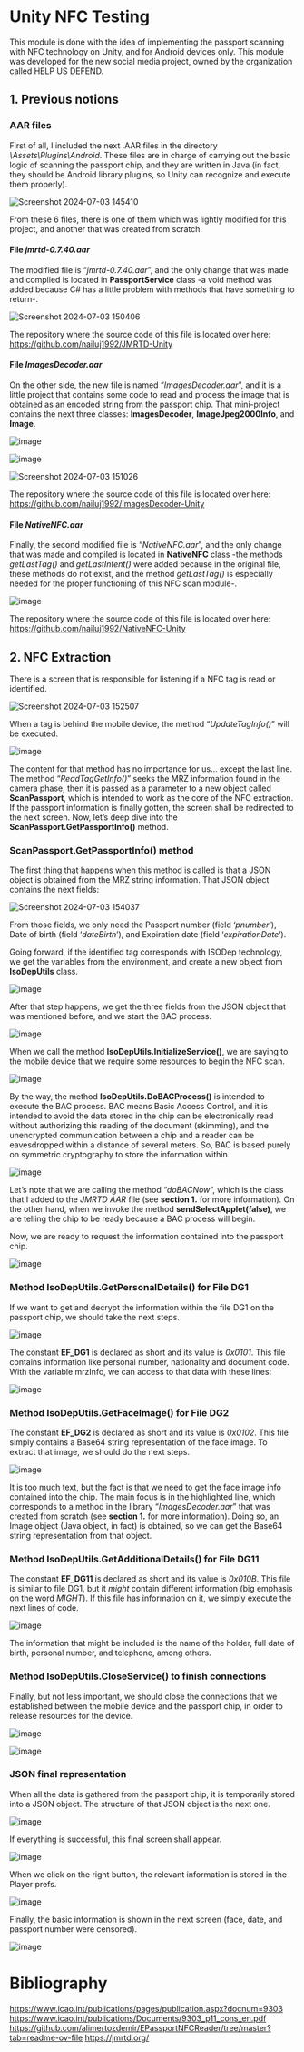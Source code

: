 # Unity NFC Testing
This module is done with the idea of implementing the passport scanning with NFC technology on Unity, and for Android devices only. This module was developed for the new social media project, owned by the organization called HELP US DEFEND.

## 1. Previous notions

### AAR files

First of all, I included the next .AAR files in the directory *\Assets\Plugins\Android*. These files are in charge of carrying out the basic logic of scanning the passport chip, and they are written in Java (in fact, they should be Android library plugins, so Unity can recognize and execute them properly).

![Screenshot 2024-07-03 145410](https://github.com/nailuj1992/unity_nfc/assets/14367140/56007b39-686d-4adb-ba6c-ed06498cdee5)

From these 6 files, there is one of them which was lightly modified for this project, and another that was created from scratch.

#### File *jmrtd-0.7.40.aar*

The modified file is “*jmrtd-0.7.40.aar*”, and the only change that was made and compiled is located in **PassportService** class -a void method was added because C# has a little problem with methods that have something to return-.

![Screenshot 2024-07-03 150406](https://github.com/nailuj1992/unity_nfc/assets/14367140/d1ca3016-1724-43b4-888f-01151dda6016)

The repository where the source code of this file is located over here: https://github.com/nailuj1992/JMRTD-Unity

#### File *ImagesDecoder.aar*

On the other side, the new file is named “*ImagesDecoder.aar*”, and it is a little project that contains some code to read and process the image that is obtained as an encoded string from the passport chip. That mini-project contains the next three classes: **ImagesDecoder**, **ImageJpeg2000Info**, and **Image**.

![image](https://github.com/nailuj1992/unity_nfc/assets/14367140/ed645517-aca8-4b55-9e64-ccfab87761e0)

![image](https://github.com/nailuj1992/unity_nfc/assets/14367140/01fb861b-0b07-4106-8253-8414d26cc41d)

![Screenshot 2024-07-03 151026](https://github.com/nailuj1992/unity_nfc/assets/14367140/6d10e41e-2b22-4712-8fa3-8c2551536263)

The repository where the source code of this file is located over here: https://github.com/nailuj1992/ImagesDecoder-Unity

#### File *NativeNFC.aar*

Finally, the second modified file is “*NativeNFC.aar*”, and the only change that was made and compiled is located in **NativeNFC** class -the methods *getLastTag()* and *getLastIntent()* were added because in the original file, these methods do not exist, and the method *getLastTag()* is especially needed for the proper functioning of this NFC scan module-.

![image](https://github.com/nailuj1992/unity_nfc/assets/14367140/daf91c34-f485-4374-8dec-8d1db35f06d4)

The repository where the source code of this file is located over here: https://github.com/nailuj1992/NativeNFC-Unity

## 2. NFC Extraction

There is a screen that is responsible for listening if a NFC tag is read or identified.

![Screenshot 2024-07-03 152507](https://github.com/nailuj1992/unity_nfc/assets/14367140/8f74eba1-a431-4827-ab1b-91af26eb1489)

When a tag is behind the mobile device, the method “*UpdateTagInfo()*” will be executed.

![image](https://github.com/nailuj1992/unity_nfc/assets/14367140/3d8b8c5f-382b-412d-9673-7ed2917cd8f7)

The content for that method has no importance for us… except the last line. The method “*ReadTagGetInfo()*” seeks the MRZ information found in the camera phase, then it is passed as a parameter to a new object called **ScanPassport**, which is intended to work as the core of the NFC extraction. If the passport information is finally gotten, the screen shall be redirected to the next screen. Now, let’s deep dive into the **ScanPassport.GetPassportInfo()** method.

### ScanPassport.GetPassportInfo() method

The first thing that happens when this method is called is that a JSON object is obtained from the MRZ string information. That JSON object contains the next fields:

![Screenshot 2024-07-03 154037](https://github.com/nailuj1992/unity_nfc/assets/14367140/2e9ec68d-ce0e-49b4-a886-43c6fdc352a0)

From those fields, we only need the Passport number (field ‘*pnumber*’), Date of birth (field ‘*dateBirth*’), and Expiration date (field ‘*expirationDate*’).

Going forward, if the identified tag corresponds with ISODep technology, we get the variables from the environment, and create a new object from **IsoDepUtils** class.

![image](https://github.com/nailuj1992/unity_nfc/assets/14367140/2fd656c5-af57-4728-ad67-540b4d492d63)

After that step happens, we get the three fields from the JSON object that was mentioned before, and we start the BAC process. 

![image](https://github.com/nailuj1992/unity_nfc/assets/14367140/fffbab6e-0956-4082-8905-19a909e305cf)

When we call the method **IsoDepUtils.InitializeService()**, we are saying to the mobile device that we require some resources to begin the NFC scan.

![image](https://github.com/nailuj1992/unity_nfc/assets/14367140/6c781893-b409-4159-8a50-14519ec08c35)

By the way, the method **IsoDepUtils.DoBACProcess()** is intended to execute the BAC process. BAC means Basic Access Control, and it is intended to avoid the data stored in the chip can be electronically read without authorizing this reading of the document (skimming), and the unencrypted communication between a chip and a reader can be eavesdropped within a distance of several meters. So, BAC is based purely on symmetric cryptography to store the information within.

![image](https://github.com/nailuj1992/unity_nfc/assets/14367140/0d51f6ba-c6cd-418a-ab0f-23ca5287d7a1)

Let’s note that we are calling the method “*doBACNow*”, which is the class that I added to the *JMRTD AAR* file (see **section 1.** for more information). On the other hand, when we invoke the method **sendSelectApplet(false)**, we are telling the chip to be ready because a BAC process will begin.

Now, we are ready to request the information contained into the passport chip.

![image](https://github.com/nailuj1992/unity_nfc/assets/14367140/e6c415b1-0bfb-461b-a18a-2974a34e2089)

### Method IsoDepUtils.GetPersonalDetails() for File DG1

If we want to get and decrypt the information within the file DG1 on the passport chip, we should take the next steps.

![image](https://github.com/nailuj1992/unity_nfc/assets/14367140/7e17f1a1-ce22-4deb-ad30-689c4f98a5fa)

The constant **EF_DG1** is declared as short and its value is *0x0101*. This file contains information like personal number, nationality and document code. With the variable mrzInfo, we can access to that data with these lines:

![image](https://github.com/nailuj1992/unity_nfc/assets/14367140/c0930cec-6b75-475b-bd4c-0eaa80c7c2d1)

### Method IsoDepUtils.GetFaceImage() for File DG2

The constant **EF_DG2** is declared as short and its value is *0x0102*. This file simply contains a Base64 string representation of the face image. To extract that image, we should do the next steps.

![image](https://github.com/nailuj1992/unity_nfc/assets/14367140/f274ac28-ea19-4d25-b7c0-e02a06cbee07)

It is too much text, but the fact is that we need to get the face image info contained into the chip. The main focus is in the highlighted line, which corresponds to a method in the library “*ImagesDecoder.aar*” that was created from scratch (see **section 1.** for more information). Doing so, an Image object (Java object, in fact) is obtained, so we can get the Base64 string representation from that object.

### Method IsoDepUtils.GetAdditionalDetails() for File DG11

The constant **EF_DG11** is declared as short and its value is *0x010B*. This file is similar to file DG1, but it *might* contain different information (big emphasis on the word *MIGHT*). If this file has information on it, we simply execute the next lines of code.

![image](https://github.com/nailuj1992/unity_nfc/assets/14367140/d58f18cc-d0af-4987-a202-06d5e4cbb04f)

The information that might be included is the name of the holder, full date of birth, personal number, and telephone, among others.

### Method IsoDepUtils.CloseService() to finish connections

Finally, but not less important, we should close the connections that we established between the mobile device and the passport chip, in order to release resources for the device.

![image](https://github.com/nailuj1992/unity_nfc/assets/14367140/96c137c8-b11e-4602-958e-49a949cb0a91)

![image](https://github.com/nailuj1992/unity_nfc/assets/14367140/7efcb17d-5eb5-491e-81fc-a38eec7eba99)

### JSON final representation

When all the data is gathered from the passport chip, it is temporarily stored into a JSON object. The structure of that JSON object is the next one.

![image](https://github.com/nailuj1992/unity_nfc/assets/14367140/b0ef6cff-4bea-4ac1-9598-04cfea83280d)

If everything is successful, this final screen shall appear.

![image](https://github.com/nailuj1992/unity_nfc/assets/14367140/f0613d95-68ca-4817-8783-8b5a55e9271f)

When we click on the right button, the relevant information is stored in the Player prefs.

![image](https://github.com/nailuj1992/unity_nfc/assets/14367140/9657c023-7009-47d8-af31-8197e2783d6c)

Finally, the basic information is shown in the next screen (face, date, and passport number were censored).

![image](https://github.com/nailuj1992/unity_nfc/assets/14367140/acfeb479-9b4f-4924-a5be-a516b88ba30f)

# Bibliography

https://www.icao.int/publications/pages/publication.aspx?docnum=9303
https://www.icao.int/publications/Documents/9303_p11_cons_en.pdf
https://github.com/alimertozdemir/EPassportNFCReader/tree/master?tab=readme-ov-file
https://jmrtd.org/
